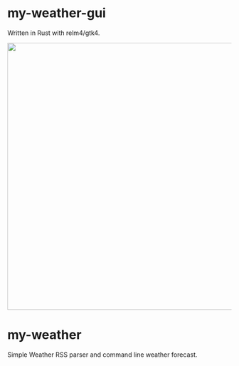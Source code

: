 # my-weather-gui
Written in Rust with relm4/gtk4.

<img src="https://user-images.githubusercontent.com/33698065/212491768-33f72e5f-9192-4ef5-b685-47513dedf644.png" width=600/>

# my-weather
Simple Weather RSS parser and command line weather forecast.
